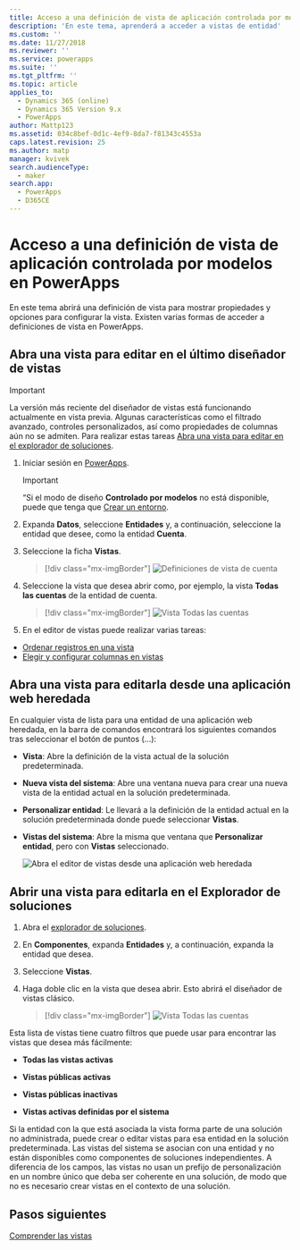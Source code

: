 ```yaml
---
title: Acceso a una definición de vista de aplicación controlada por modelos | MicrosoftDocs
description: 'En este tema, aprenderá a acceder a vistas de entidad'
ms.custom: ''
ms.date: 11/27/2018
ms.reviewer: ''
ms.service: powerapps
ms.suite: ''
ms.tgt_pltfrm: ''
ms.topic: article
applies_to:
  - Dynamics 365 (online)
  - Dynamics 365 Version 9.x
  - PowerApps
author: Mattp123
ms.assetid: 034c8bef-0d1c-4ef9-8da7-f81343c4553a
caps.latest.revision: 25
ms.author: matp
manager: kvivek
search.audienceType:
  - maker
search.app:
  - PowerApps
  - D365CE
---
```

# <a name="access-a-model-driven-app-view-definition-in-powerapps"></a>Acceso a una definición de vista de aplicación controlada por modelos en PowerApps

 En este tema abrirá una definición de vista para mostrar propiedades y opciones para configurar la vista. Existen varias formas de acceder a definiciones de vista en PowerApps. 
  
  
## <a name="open-a-view-for-editing-in-the-latest-view-designer"></a>Abra una vista para editar en el último diseñador de vistas

> [!IMPORTANT]
> La versión más reciente del diseñador de vistas está funcionando actualmente en vista previa. Algunas características como el filtrado avanzado, controles personalizados, así como propiedades de columnas aún no se admiten. Para realizar estas tareas [Abra una vista para editar en el explorador de soluciones](#open-a-view-for-editing-in-solution-explorer).

1.  Iniciar sesión en [PowerApps](https://web.powerapps.com/?utm_source=padocs&utm_medium=linkinadoc&utm_campaign=referralsfromdoc).  


    > [!IMPORTANT]
    > “Si el modo de diseño **Controlado por modelos** no está disponible, puede que tenga que [Crear un entorno](https://docs.microsoft.com/powerapps/administrator/create-environment). 

2.  Expanda **Datos**, seleccione **Entidades** y, a continuación, seleccione la entidad que desee, como la entidad **Cuenta**.   
3. Seleccione la ficha **Vistas**.

    > [!div class="mx-imgBorder"] 
    > ![Definiciones de vista de cuenta](media/account-view-definitions.png)

4. Seleccione la vista que desea abrir como, por ejemplo, la vista **Todas las cuentas** de la entidad de cuenta.

    > [!div class="mx-imgBorder"] 
    > ![Vista Todas las cuentas](media/account-view-designer.png)

5. En el editor de vistas puede realizar varias tareas: 
 
- [Ordenar registros en una vista](configure-sorting.md)
- [Elegir y configurar columnas en vistas](choose-and-configure-columns.md)

## <a name="open-a-view-for-editing-from-a-legacy-web-app"></a>Abra una vista para editarla desde una aplicación web heredada
En cualquier vista de lista para una entidad de una aplicación web heredada, en la barra de comandos encontrará los siguientes comandos tras seleccionar el botón de puntos (...):  

- **Vista**: Abre la definición de la vista actual de la solución predeterminada.  
  
- **Nueva vista del sistema**: Abre una ventana nueva para crear una nueva vista de la entidad actual en la solución predeterminada.  
  
- **Personalizar entidad**: Le llevará a la definición de la entidad actual en la solución predeterminada donde puede seleccionar **Vistas**.  
  
- **Vistas del sistema**: Abre la misma que ventana que **Personalizar entidad**, pero con **Vistas** seleccionado.  

   ![Abra el editor de vistas desde una aplicación web heredada](media/open-view-editor-from-view.png)

## <a name="open-a-view-for-editing-in-solution-explorer"></a>Abrir una vista para editarla en el Explorador de soluciones 
1.  Abra el [explorador de soluciones](advanced-navigation.md#solution-explorer).  
  
2.  En **Componentes**, expanda **Entidades** y, a continuación, expanda la entidad que desea.  
  
3.  Seleccione **Vistas**.  
  
4.  Haga doble clic en la vista que desea abrir. Esto abrirá el diseñador de vistas clásico.
    
    > [!div class="mx-imgBorder"] 
    > ![Vista Todas las cuentas](media/all-accounts-view.png)

 Esta lista de vistas tiene cuatro filtros que puede usar para encontrar las vistas que desea más fácilmente:  
  
- **Todas las vistas activas**  

- **Vistas públicas activas**  

- **Vistas públicas inactivas**  

- **Vistas activas definidas por el sistema**  
  
 Si la entidad con la que está asociada la vista forma parte de una solución no administrada, puede crear o editar vistas para esa entidad en la solución predeterminada. Las vistas del sistema se asocian con una entidad y no están disponibles como componentes de soluciones independientes. A diferencia de los campos, las vistas no usan un prefijo de personalización en un nombre único que deba ser coherente en una solución, de modo que no es necesario crear vistas en el contexto de una solución. 
 
## <a name="next-steps"></a>Pasos siguientes
[Comprender las vistas ](create-edit-views.md)


